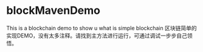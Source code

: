 # blockMavenDemo
This is a blockchain demo to show u what is simple blockchain
区块链简单的实现DEMO，没有太多注释。请找到主方法进行运行，可通过调试一步步自己领悟。

